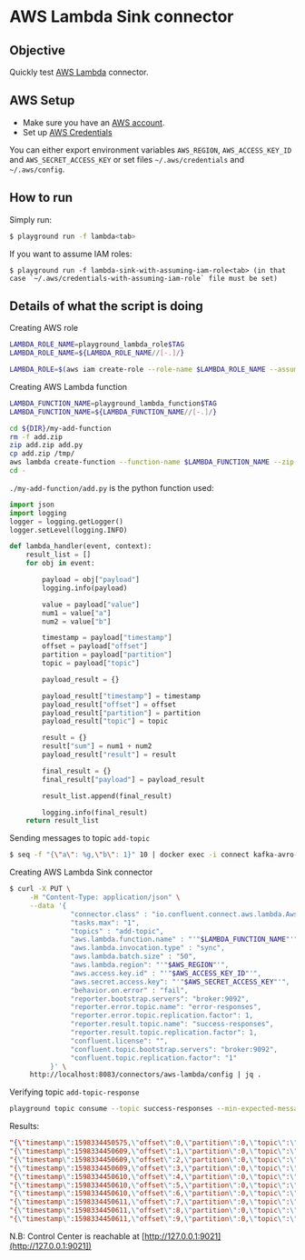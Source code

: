 # AWS Lambda Sink connector



## Objective

Quickly test [AWS Lambda](https://docs.confluent.io/current/connect/kafka-connect-aws-lambda/index.html#kconnect-long-lambda-sink-connector) connector.



## AWS Setup

* Make sure you have an [AWS account](https://docs.aws.amazon.com/streams/latest/dev/before-you-begin.html#setting-up-sign-up-for-aws).
* Set up [AWS Credentials](https://docs.confluent.io/kafka-connectors/s3-sink/current/overview.html#aws-credentials)

You can either export environment variables `AWS_REGION`, `AWS_ACCESS_KEY_ID` and `AWS_SECRET_ACCESS_KEY` or set files `~/.aws/credentials` and `~/.aws/config`.

## How to run

Simply run:

```bash
$ playground run -f lambda<tab>
```

If you want to assume IAM roles:

```
$ playground run -f lambda-sink-with-assuming-iam-role<tab> (in that case `~/.aws/credentials-with-assuming-iam-role` file must be set)
```

## Details of what the script is doing

Creating AWS role

```bash
LAMBDA_ROLE_NAME=playground_lambda_role$TAG
LAMBDA_ROLE_NAME=${LAMBDA_ROLE_NAME//[-.]/}

LAMBDA_ROLE=$(aws iam create-role --role-name $LAMBDA_ROLE_NAME --assume-role-policy-document '{"Version": "2012-10-17","Statement": [{ "Effect": "Allow", "Principal": {"Service": "lambda.amazonaws.com"}, "Action": "sts:AssumeRole"}]}' --output text --query 'Role.Arn')
```

Creating AWS Lambda function

```bash
LAMBDA_FUNCTION_NAME=playground_lambda_function$TAG
LAMBDA_FUNCTION_NAME=${LAMBDA_FUNCTION_NAME//[-.]/}

cd ${DIR}/my-add-function
rm -f add.zip
zip add.zip add.py
cp add.zip /tmp/
aws lambda create-function --function-name $LAMBDA_FUNCTION_NAME --zip-file fileb:///tmp/add.zip --handler add.lambda_handler --runtime python3.8 --role $LAMBDA_ROLE
cd -
```

`./my-add-function/add.py` is the python function used:

```python
import json
import logging
logger = logging.getLogger()
logger.setLevel(logging.INFO)

def lambda_handler(event, context):
    result_list = []
    for obj in event:

        payload = obj["payload"]
        logging.info(payload)

        value = payload["value"]
        num1 = value["a"]
        num2 = value["b"]

        timestamp = payload["timestamp"]
        offset = payload["offset"]
        partition = payload["partition"]
        topic = payload["topic"]

        payload_result = {}

        payload_result["timestamp"] = timestamp
        payload_result["offset"] = offset
        payload_result["partition"] = partition
        payload_result["topic"] = topic

        result = {}
        result["sum"] = num1 + num2
        payload_result["result"] = result

        final_result = {}
        final_result["payload"] = payload_result

        result_list.append(final_result)

        logging.info(final_result)
    return result_list
```



Sending messages to topic `add-topic`

```bash
$ seq -f "{\"a\": %g,\"b\": 1}" 10 | docker exec -i connect kafka-avro-console-producer --broker-list broker:9092 --property schema.registry.url=http://schema-registry:8081 --topic add-topic --property value.schema='{"type":"record","name":"myrecord","fields":[{"name":"a","type":"int"},{"name":"b","type":"int"}]}'
```

Creating AWS Lambda Sink connector

```bash
$ curl -X PUT \
     -H "Content-Type: application/json" \
     --data '{
               "connector.class" : "io.confluent.connect.aws.lambda.AwsLambdaSinkConnector",
               "tasks.max": "1",
               "topics" : "add-topic",
               "aws.lambda.function.name" : "'"$LAMBDA_FUNCTION_NAME"'",
               "aws.lambda.invocation.type" : "sync",
               "aws.lambda.batch.size" : "50",
               "aws.lambda.region": "'"$AWS_REGION"'",
               "aws.access.key.id" : "'"$AWS_ACCESS_KEY_ID"'",
               "aws.secret.access.key": "'"$AWS_SECRET_ACCESS_KEY"'",
               "behavior.on.error" : "fail",
               "reporter.bootstrap.servers": "broker:9092",
               "reporter.error.topic.name": "error-responses",
               "reporter.error.topic.replication.factor": 1,
               "reporter.result.topic.name": "success-responses",
               "reporter.result.topic.replication.factor": 1,
               "confluent.license": "",
               "confluent.topic.bootstrap.servers": "broker:9092",
               "confluent.topic.replication.factor": "1"
          }' \
     http://localhost:8083/connectors/aws-lambda/config | jq .
```

Verifying topic `add-topic-response`

```bash
playground topic consume --topic success-responses --min-expected-messages 10 --timeout 60
```

Results:

```json
"{\"timestamp\":1598334450575,\"offset\":0,\"partition\":0,\"topic\":\"add-topic\",\"result\":{\"sum\":2}}"
"{\"timestamp\":1598334450609,\"offset\":1,\"partition\":0,\"topic\":\"add-topic\",\"result\":{\"sum\":3}}"
"{\"timestamp\":1598334450609,\"offset\":2,\"partition\":0,\"topic\":\"add-topic\",\"result\":{\"sum\":4}}"
"{\"timestamp\":1598334450609,\"offset\":3,\"partition\":0,\"topic\":\"add-topic\",\"result\":{\"sum\":5}}"
"{\"timestamp\":1598334450610,\"offset\":4,\"partition\":0,\"topic\":\"add-topic\",\"result\":{\"sum\":6}}"
"{\"timestamp\":1598334450610,\"offset\":5,\"partition\":0,\"topic\":\"add-topic\",\"result\":{\"sum\":7}}"
"{\"timestamp\":1598334450610,\"offset\":6,\"partition\":0,\"topic\":\"add-topic\",\"result\":{\"sum\":8}}"
"{\"timestamp\":1598334450611,\"offset\":7,\"partition\":0,\"topic\":\"add-topic\",\"result\":{\"sum\":9}}"
"{\"timestamp\":1598334450611,\"offset\":8,\"partition\":0,\"topic\":\"add-topic\",\"result\":{\"sum\":10}}"
"{\"timestamp\":1598334450611,\"offset\":9,\"partition\":0,\"topic\":\"add-topic\",\"result\":{\"sum\":11}}"
```

N.B: Control Center is reachable at [http://127.0.0.1:9021](http://127.0.0.1:9021])

